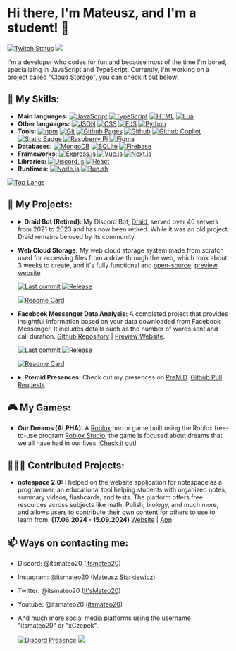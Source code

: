 # Hi there, I'm Mateusz, and I'm a student! 👋

[![Twitch Status](https://img.shields.io/twitch/status/itsmateo20?style=for-the-badge&labelColor=%23431094&color=%23250952)](https://www.twitch.tv/itsmateo20)
![](https://komarev.com/ghpvc/?username=itsmateo20&style=for-the-badge)

I'm a developer who codes for fun and because most of the time I'm bored, specializing in JavaScript and TypeScript. Currently, I'm working on a project called ["Cloud Storage"](https://github.com/itsmateo20/Cloud), you can check it out below!

## 🚀 My Skills:

- **Main languages:** [![JavaScript](https://img.shields.io/badge/-JavaScript-F7DF1E?style=flat-square&logo=javascript&logoColor=black)](https://www.oracle.com/)
 [![TypeScript](https://img.shields.io/badge/-TypeScript-007acc?style=flat-square&logo=typescript&logoColor=white)](https://www.typescriptlang.org) [![HTML](https://img.shields.io/badge/-HTML-E34F26?style=flat-square&logo=html5&logoColor=white)](https://html.spec.whatwg.org/)
 [![Lua](https://img.shields.io/badge/-Lua-2C2D72?style=flat-square&logo=lua&logoColor=white)](https://www.lua.org/)
- **Other languages:** [![JSON](https://img.shields.io/badge/-JSON-000000?style=flat-square&logo=json&logoColor=white)](https://www.json.org/) [![CSS](https://img.shields.io/badge/-CSS-1572B6?style=flat-square&logo=css3&logoColor=white)](https://www.w3.org/Style/CSS/Overview.en.html) [![EJS](https://img.shields.io/badge/-EJS-B4CA65?style=flat-square&logo=ejs&logoColor=black)](https://ejs.co/) [![Python](https://img.shields.io/badge/-Python-3776AB?style=flat-square&logo=python&logoColor=white)](https://www.python.org/)
- **Tools:** [![npm](https://img.shields.io/badge/-npm-CB3837?style=flat-square&logo=npm&logoColor=white)](https://www.npmjs.com/)
 [![Git](https://img.shields.io/badge/-Git-F05032?style=flat-square&logo=git&logoColor=white)](https://git-scm.com/) [![Github Pages](https://img.shields.io/badge/-Github%20Pages-222222?style=flat-square&logo=githubpages&logoColor=white)](https://pages.github.com/)
 [![Github](https://img.shields.io/badge/-Github-181717?style=flat-square&logo=github&logoColor=white)](https://github.com/) [![Github Copliot](https://img.shields.io/badge/-Github%20Copliot-000000?style=flat-square&logo=githubcopilot&logoColor=white)](https://github.com/features/copilot) [![Static Badge](https://img.shields.io/badge/-GitBook-BBDDE5?style=flat-square&logo=gitbook&logoColor=black)](https://gitbook.com) [![Raspberry Pi](https://img.shields.io/badge/-Raspberry%20Pi-A22846?style=flat-square&logo=raspberrypi&logoColor=white
)](https://www.raspberrypi.com/) [![Figma](https://img.shields.io/badge/-Figma-F24E1E?style=flat-square&logo=figma&logoColor=white)](https://figma.com/)
- **Databases:** [![MongoDB](https://img.shields.io/badge/-MongoDB-47A248?style=flat-square&logo=mongodb&logoColor=white)](https://www.mongodb.com/) [![SQLite](https://img.shields.io/badge/-SQLite-003B57?style=flat-square&logo=sqlite&logoColor=white)](https://www.sqlite.org/) [![Firebase](https://img.shields.io/badge/-Firebase-DD2C00?style=flat-square&logo=firebase&logoColor=white)](https://firebase.google.com/)
- **Frameworks:** [![Express.js](https://img.shields.io/badge/-Express.js-000000?style=flat-square&logo=express&logoColor=white)](https://expressjs.com/) [![Vue.js](https://img.shields.io/badge/-Vue.js-4FC08D?style=flat-square&logo=vue.js&logoColor=white)](https://vuejs.org/) [![Next.js](https://img.shields.io/badge/-Next.js-%23000000?style=flat-square&logo=nextdotjs&logoColor=white)](https://nextjs.org/)
- **Libraries:** [![Discord.js](https://img.shields.io/badge/-Discord.js-000000?style=flat-square&logo=discord&logoColor=white)](https://discord.js.org/) [![React](https://img.shields.io/badge/-React-%2361DAFB?style=flat-square&logo=react&logoColor=black)](https://react.dev/)
- **Runtimes:** [![Node.js](https://img.shields.io/badge/-Node.js-%23339933?style=flat-square&logo=node.js&logoColor=white)](https://nodejs.org/) [![Bun.sh](https://img.shields.io/badge/-Bun-%2314151a?style=flat-square&logo=bun&logoColor=white)](https://bun.sh/)

[![Top Langs](https://github-readme-stats.vercel.app/api/top-langs/?username=itsmateo20&exclude_repo=itsmateo20&langs_count=10&layout=compact&theme=github_dark_dimmed&show_icons=true)](https://github.com/itsmateo20)


## 🌟 My Projects:

- <details>
  <summary><b>Draid Bot (Retired):</b> My Discord Bot, <a href="https://draid.vercel.app/goodbye">Draid</a>, served over 40 servers from 2021 to 2023 and has now been retired. While it was an old project, Draid remains beloved by its community.</summary>

    [![Readme Card](https://github-readme-stats.vercel.app/api/pin/?username=itsmateo20&repo=DraidB&theme=github_dark_dimmed&show_owner=true&show_icons=true)](https://github.com/itsmateo20/DraidB)
    [![Readme Card](https://github-readme-stats.vercel.app/api/pin/?username=itsmateo20&repo=DraidW&theme=github_dark_dimmed&show_owner=true&show_icons=true)](https://github.com/itsmateo20/DraidW)
  </details>

- **Web Cloud Storage:** My web cloud storage system made from scratch used for accessing files from a drive through the web, which took about 3 weeks to create, and it's fully functional and [open-source](https://github.com/itsmateo20/Cloud). [preview website](https://itsmateo20.github.io/Cloud)

  [![Last commit](https://img.shields.io/github/last-commit/itsmateo20/Cloud?style=flat-square&labelColor=gray&color=blue)](https://github.com/itsmateo20/Cloud/commit/main) [![Release](https://img.shields.io/github/v/release/itsmateo20/Cloud?include_prereleases&sort=date&display_name=tag&style=flat-square&labelColor=gray&color=blue)](https://github.com/itsmateo20/Cloud/releases/latest)
  
  [![Readme Card](https://github-readme-stats.vercel.app/api/pin/?username=itsmateo20&repo=Cloud&theme=github_dark_dimmed&show_owner=true&show_icons=true)](https://github.com/itsmateo20/Cloud)


- **Facebook Messenger Data Analysis:** A completed project that provides insightful information based on your data downloaded from Facebook Messenger. It includes details such as the number of words sent and call duration. [Github Repository](https://github.com/itsmateo20/Facebook-Messenger-Data-Analysis) | [Preview Website](https://itsmateo20.github.io/Facebook-Messenger-Data-Analysis).

  [![Last commit](https://img.shields.io/github/last-commit/itsmateo20/Facebook-Messenger-Data-Analysis?style=flat-square&labelColor=gray&color=blue)](https://github.com/itsmateo20/Facebook-Messenger-Data-Analysis/commit/main) [![Release](https://img.shields.io/github/v/release/itsmateo20/Facebook-Messenger-Data-Analysis?include_prereleases&sort=date&display_name=tag&style=flat-square&labelColor=gray&color=blue)](https://github.com/itsmateo20/Facebook-Messenger-Data-Analysis/releases/latest)

  [![Readme Card](https://github-readme-stats.vercel.app/api/pin/?username=itsmateo20&repo=Facebook-Messenger-Data-Analysis&theme=github_dark_dimmed&show_owner=true&show_icons=true)](https://github.com/itsmateo20/Facebook-Messenger-Data-Analysis)
  

- <details>
  <summary><b>Premid Presences:</b> Check out my presences on <a href="https://premid.app/users/630812692659044352"> PreMID</a>. <a href="https://github.com/PreMiD/Presences/pulls?q=is%3Apr+author%3Aitsmateo20">Github Pull Requests</a></summary>

  - **notespace Presence:** Crafting a dynamic presence for Premid to showcase real-time activities on the Notespace e-learning platform. Publicly accessible for everyone to enhance their online presence. [Premid Presence](https://premid.app/store/presences/notespace) | [GitHub Repository](https://github.com/PreMiD/Presences/tree/main/websites/N/notespace) | [Github Rep PR](https://github.com/PreMiD/Presences/pull/7921) | [Update PRs](https://github.com/PreMiD/Presences/pulls?q=is%3Apr+author%3Aitsmateo20+notespace) | [Website](https://notespace.edu.pl/)

  - **Emberspark Games Presence:** Experience the creations of Emberspark Games, a development team dedicated to crafting games and mods. Dive into their dynamic Premid presence for real-time updates on projects. [Premid Presence](https://premid.app/store/presences/Emberspark%20Games) | [GitHub Repository](https://github.com/PreMiD/Presences/tree/main/websites/E/Emberspark%20Games) | [Github Rep PR](https://github.com/PreMiD/Presences/pull/7947) | [Website](https://emberspark.games/)
 
  - **KOLEO Presence:** Enhance your journey with KOLEO, a comprehensive platform for train travel in Poland. Get real-time updates on your train routes, ticket purchases, and travel information through the dynamic Premid presence.. [Premid Presence}(https://premid.app/store/presences/KOLEO) | [Github Repository](https://github.com/PreMiD/Presences/tree/main/websites/K/KOLEO) | [Github Rep PR](https://github.com/PreMiD/Presences/pull/8615) | [Website](https://koleo.pl/)

  </details>


## 🎮 My Games:

- **Our Dreams (ALPHA):** A [Roblox](https://www.roblox.com/) horror game built using the Roblox free-to-use program [Roblox Studio](https://create.roblox.com/), the game is focused about dreams that we all have had in our lives. [Check it out!](https://www.roblox.com/games/14422530814)

## 🧑‍🤝‍🧑 Contributed Projects:

- **notespace 2.0:** I helped on the website application for notespace as a programmer, an educational tool helping students with organized notes, summary videos, flashcards, and tests. The platform offers free resources across subjects like math, Polish, biology, and much more, and allows users to contribute their own content for others to use to learn from. **(17.06.2024 - 15.09.2024)** [Website](https://notespace.edu.pl/) | [App](https://notespace.edu.pl/app)

## 📫 Ways on contacting me:

- Discord: @itsmateo20 ([itsmateo20](https://discord.com/users/630812692659044352))
- Instagram: @itsmateo20 ([Mateusz Starkiewicz](https://www.instagram.com/itsmateo20/))
- Twitter: @itsmateo20 ([It'sMateo20](https://twitter.com/itsmateo20))
- Youtube: @itsmateo20 ([itsmateo20](https://www.youtube.com/@itsmateo20))
- And much more social media platforms using the username "itsmateo20" or "xCzepek".

  [![Discord Presence](https://lanyard.cnrad.dev/api/630812692659044352)](https://discord.com/users/630812692659044352)
![](https://hit.yhype.me/github/profile?account_id=84156177)
